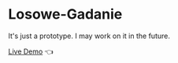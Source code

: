 # Losowe-Gadanie

It's just a prototype. I may work on it in the future.

[Live Demo](https://mariuszciaston.github.io/Losowe-Gadanie/) :point_left:
